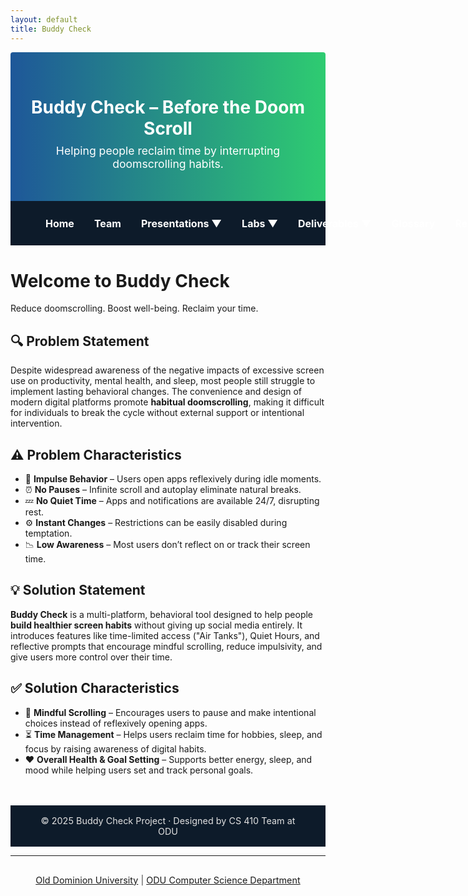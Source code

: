 ```yaml
---
layout: default
title: Buddy Check
---
```


<!-- HEADER SECTION -->
<div style="background: linear-gradient(to right, #1e5799, #2ecc71); padding: 2rem 1rem; text-align: center; border-radius: 4px 4px 0 0;">
  <h1 style="color: white; margin-bottom: 0.5rem;">Buddy Check – Before the Doom Scroll</h1>
  <p style="font-size: 1.1rem; color: white; margin-top: 0;">Helping people reclaim time by interrupting doomscrolling habits.</p>
</div>

<style>
.navbar {
  display: flex;
  align-items: center;
  justify-content: flex-start;    
  flex-wrap: nowrap;
  background-color: #0d1b2a;
  padding: 1rem 2.5rem;           
  font-size: 1rem;
                    
}

.navbar a, .dropdown > span {
  color: #ffffff;
  text-decoration: none;
  padding: 0.6rem 1rem;
  border-radius: 5px;
  font-weight: bold;
  white-space: nowrap;
}

.navbar a:hover, .dropdown:hover > span {
  background-color: #1e5799;
}

.dropdown {
  position: relative;
  display: inline-block;
}

.dropdown-content {
  display: none;
  position: absolute;
  background-color: white;
  min-width: 200px;
  box-shadow: 0 4px 6px rgba(0,0,0,0.15);
  z-index: 10;
  border-radius: 6px;
}

.dropdown-content a {
  color: black;
  padding: 10px 14px;
  display: block;
  text-decoration: none;
}

.dropdown:hover .dropdown-content {
  display: block;
}

 

  /* Footer */
  .footer {
    background-color: #0d1b2a;
    color: #e0e0e0;
    padding: 1rem 2rem;
    text-align: center;
    font-size: 0.9rem;
    margin-top: 3rem;
  }

 
</style>

<!-- NAVIGATION BAR -->
<div class="navbar">
  <a href="index.html">Home</a>
  <a href="team.html">Team</a>
  <div class="dropdown">
    <span>Presentations ▼</span>
    <div class="dropdown-content">
      <a href="feasibility-draft-1.html">Feasibility Draft 1</a>
      <a href="feasibility-draft-2.html">Feasibility Draft 2</a>
      <a href="feasibility-draft-3.html">Feasibility Draft 3</a>
      <a href="design-draft-1.html">Design Draft 1</a>
      <a href="design-draft-2.html">Design Draft 2</a>
      <a href="design-draft-3.html">Design Draft 3</a>
    </div>
  </div>
  <div class="dropdown">
    <span>Labs ▼</span>
    <div class="dropdown-content">
      <a href="labs.html">Lab 1 Outline</a>
    </div>
  </div>
  <div class="dropdown">
    <span>Deliverables ▼</span>
    <div class="dropdown-content">
      <a href="deliverables-overview.html">Overview</a>
      <a href="deliverables-process-flow.html">Process Flow</a>
      <a href="deliverables-mfcd.html">MFCD</a>
      <a href="deliverables-risk-matrix.html">Risk Matrix</a>
      <a href="deliverables-competition.html">Competition</a>
      <a href="deliverables-user-roles.html">User Roles & Stories</a>
      <a href="deliverables-ui-mockups.html">UI Mockups</a>
      <a href="deliverables-algorithms.html">Algorithm Flows</a>
    </div>
  </div>
  <a href="glossary.html">Glossary</a>
  <a href="references.html">References</a>
</div>

<!-- HERO SECTION -->
<div class="hero">
  <h1>Welcome to Buddy Check</h1>
  <p>Reduce doomscrolling. Boost well-being. Reclaim your time.</p>
</div>

<!-- MAIN CONTENT -->
<div class="content">
  <h2>🔍 Problem Statement</h2>
  <p>
    Despite widespread awareness of the negative impacts of excessive screen use on productivity, mental health, and sleep, most people still struggle to implement lasting behavioral changes.
    The convenience and design of modern digital platforms promote <strong>habitual doomscrolling</strong>, making it difficult for individuals to break the cycle without external support or intentional intervention.
  </p>

  <h2>⚠️ Problem Characteristics</h2>
  <ul>
    <li>🤯 <strong>Impulse Behavior</strong> – Users open apps reflexively during idle moments.</li>
    <li>⏰ <strong>No Pauses</strong> – Infinite scroll and autoplay eliminate natural breaks.</li>
    <li>💤 <strong>No Quiet Time</strong> – Apps and notifications are available 24/7, disrupting rest.</li>
    <li>⚙️ <strong>Instant Changes</strong> – Restrictions can be easily disabled during temptation.</li>
    <li>📉 <strong>Low Awareness</strong> – Most users don’t reflect on or track their screen time.</li>
  </ul>

  <h2>💡 Solution Statement</h2>
  <p>
    <strong>Buddy Check</strong> is a multi-platform, behavioral tool designed to help people <strong>build healthier screen habits</strong> without giving up social media entirely.
    It introduces features like time-limited access ("Air Tanks"), Quiet Hours, and reflective prompts that encourage mindful scrolling, reduce impulsivity, and give users more control over their time.
  </p>

  <h2>✅ Solution Characteristics</h2>
<ul>
  <li>🧠 <strong>Mindful Scrolling</strong> – Encourages users to pause and make intentional choices instead of reflexively opening apps.</li>
  <li>⏳ <strong>Time Management</strong> – Helps users reclaim time for hobbies, sleep, and focus by raising awareness of digital habits.</li>
  <li>❤️ <strong>Overall Health & Goal Setting</strong> – Supports better energy, sleep, and mood while helping users set and track personal goals.</li>
</ul>
</div>

<!-- FOOTER -->
<div class="footer">
  © 2025 Buddy Check Project · Designed by CS 410 Team at ODU
</div>


<hr />
<footer style="text-align: center; font-size: 0.9rem; padding: 1rem 0; color: #444;">
  <a href="https://www.odu.edu/" target="_blank">Old Dominion University</a> |
  <a href="https://www.odu.edu/computer-science" target="_blank">ODU Computer Science Department</a>
</footer>
